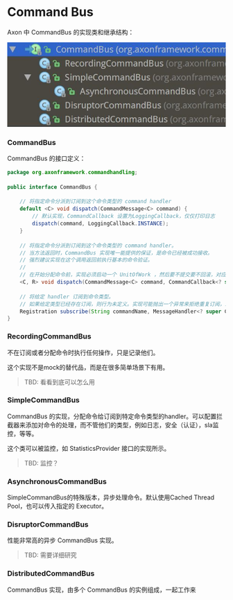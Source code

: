 # Command Bus

Axon 中 CommandBus 的实现类和继承结构：

![](../../concept/axon/images/command-bus-hierarchy.jpg)

### CommandBus

CommandBus 的接口定义：


```java
package org.axonframework.commandhandling;

public interface CommandBus {

	// 将指定命令分派到订阅到这个命令类型的 command handler
	default <C> void dispatch(CommandMessage<C> command) {
    	// 默认实现，CommandCallback 设置为LoggingCallback，仅仅打印日志
        dispatch(command, LoggingCallback.INSTANCE);
    }

    // 将指定命令分派到订阅到这个命令类型的 command handler。
    // 当方法返回时，CommandBus 实现唯一能提供的保证，是命令已经被成功接收。
    // 强烈建议实现在这个调用返回前执行基本的命令验证。
    //
    // 在开始分配命令前，实现必须启动一个 UnitOfWork ，然后要不提交要不回滚，对应于执行成功或者失败。
    <C, R> void dispatch(CommandMessage<C> command, CommandCallback<? super C, R> callback);

    // 将给定 handler 订阅到命令类型。
    // 如果给定类型已经存在订阅，则行为未定义。实现可能抛出一个异常来拒绝重复订阅，或者决定是已存还是新的handler获得订阅。
    Registration subscribe(String commandName, MessageHandler<? super CommandMessage<?>> handler);
}

```

### RecordingCommandBus

不在订阅或者分配命令时执行任何操作，只是记录他们。

这个实现不是mock的替代品，而是在很多简单场景下有用。

> TBD: 看看到底可以怎么用

### SimpleCommandBus

CommandBus 的实现，分配命令给订阅到特定命令类型的handler。可以配置拦截器来添加对命令的处理，而不管他们的类型，例如日志，安全（认证），sla监控，等等。

这个类可以被监控，如 StatisticsProvider 接口的实现所示。

> TBD: 监控？

### AsynchronousCommandBus

SimpleCommandBus的特殊版本，异步处理命令。默认使用Cached Thread Pool，也可以传入指定的 Executor。

### DisruptorCommandBus

性能非常高的异步 CommandBus 实现。

> TBD: 需要详细研究

### DistributedCommandBus

CommandBus 实现，由多个 CommandBus 的实例组成，一起工作来


